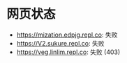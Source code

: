 # 网页状态
- https://mization.edpjg.repl.co: 失败
- https://V2.sukure.repl.co: 失败
- https://veg.linlim.repl.co: 失败 (403)
